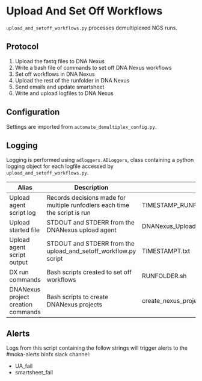 
# Upload And Set Off Workflows

`upload_and_setoff_workflows.py` processes demultiplexed NGS runs.

## Protocol

1. Upload the fastq files to DNA Nexus
1. Write a bash file of commands to set off DNA Nexus workflows
1. Set off workflows in DNA Nexus
1. Upload the rest of the runfolder in DNA Nexus
1. Send emails and update smartsheet
1. Write and upload logfiles to DNA Nexus

## Configuration

Settings are imported from `automate_demultiplex_config.py`.

## Logging

Logging is performed using `adloggers.ADLoggers`, class containing a python logging object for each logfile accessed by `upload_and_setoff_workflows.py`.

| Alias | Description | Filename | Location
|---|---|---|---
|Upload agent script log|Records decisions made for multiple runfodlers each time the script is run|TIMESTAMP_RUNFOLDER_upload_agent_log.txt|/usr/local/src/mokaguys/automate_demultiplexing_logfiles/upload_agent_script_logfiles
|Upload started file|STDOUT and STDERR from the DNANexus upload agent| DNANexus_Upload_started.txt | Within the runfolder
|Upload agent script output|STDOUT and STDERR from the upload_and_setoff_workflow.py script| TIMESTAMPT.txt | /usr/local/src/mokaguys/automate_demultiplexing_logfiles/Upload_agent_stdout
|DX run commands|Bash scripts created to set off workflows| RUNFOLDER.sh | /usr/local/src/mokaguys/automate_demultiplexing_logfiles/dx_run_commands
|DNANexus project creation commands|Bash scripts to create DNANexus projects| create_nexus_project_RUNFOLDER.sh | /usr/local/src/mokaguys/automate_demultiplexing_logfiles/nexus_project_creation_scripts

## Alerts

Logs from this script containing the follow strings will trigger alerts to the #moka-alerts binfx slack channel:

* UA_fail
* smartsheet_fail

